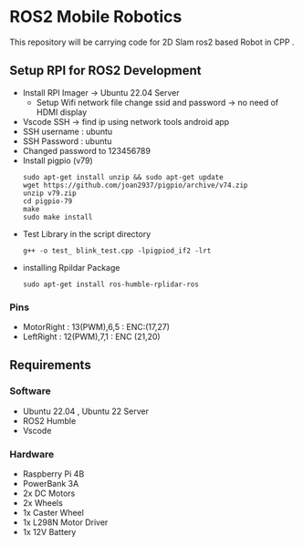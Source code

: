 # ROS2 Mobile Robotics
This repository will be carrying code for 2D Slam ros2 based Robot in CPP .

## Setup RPI for ROS2 Development
- Install RPI Imager → Ubuntu 22.04 Server
    - Setup Wifi network file change ssid and password → no need of HDMI display
- Vscode SSH → find ip using network tools android app
- SSH username : ubuntu
- SSH Password : ubuntu
- Changed password to 123456789
- Install pigpio (v79)
    ```
    sudo apt-get install unzip && sudo apt-get update
    wget https://github.com/joan2937/pigpio/archive/v74.zip
    unzip v79.zip
    cd pigpio-79
    make
    sudo make install
    ```
- Test Library in the script directory
    ```
    g++ -o test_ blink_test.cpp -lpigpiod_if2 -lrt
    ```
- installing Rpildar Package
    ```
    sudo apt-get install ros-humble-rplidar-ros
    ```
### Pins
- MotorRight : 13(PWM),6,5 : ENC:(17,27)
- LeftRight :  12(PWM),7,1 : ENC (21,20)


## Requirements
### Software
- Ubuntu 22.04 , Ubuntu 22 Server
- ROS2 Humble
- Vscode

### Hardware
- Raspberry Pi 4B
- PowerBank 3A
- 2x DC Motors
- 2x Wheels
- 1x Caster Wheel
- 1x L298N Motor Driver
- 1x 12V Battery

